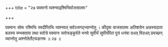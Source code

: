 +++
title = "२७ पवमानो व्यश्नवद्रश्मिभिर्वाजसातमः"

+++

पवमानः सोमः रश्मिभिः स्वदीप्तिभिः व्यश्नवत् सर्वञ्जगद्भ्याप्नोतु । कीदृशः वाजसातमः अतिशयेन अन्नस्यदाता बलस्य स्म्भक्तावा तथा स्तोत्रे पवमानः स्तोत्रङ्कुर्वते भनवे सुवीर्यं सुवीर्योपेतं पुत्रं धनंवा दधत् विदधत् प्रयच्छन् व्याप्नोतु अश्नोतेर्लेट्यडागमः ॥ २७ ॥